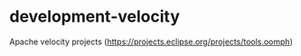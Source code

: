 # development-velocity
Apache velocity projects (https://projects.eclipse.org/projects/tools.oomph)
